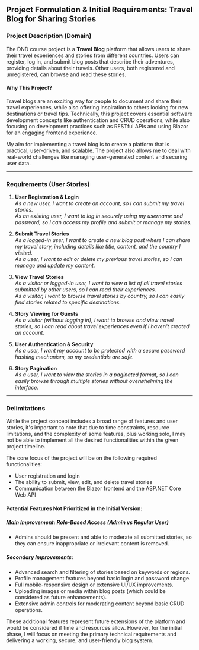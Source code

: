 ## Project Formulation & Initial Requirements: Travel Blog for Sharing Stories

### Project Description (Domain)

The DND course project is a **Travel Blog** platform that allows users to share their travel experiences and stories from different countries. Users can register, log in, and submit blog posts that describe their adventures, providing details about their travels. Other users, both registered and unregistered, can browse and read these stories. 

#### Why This Project?

Travel blogs are an exciting way for people to document and share their travel experiences, while also offering inspiration to others looking for new destinations or travel tips. Technically, this project covers essential software development concepts like authentication and CRUD operations, while also focusing on development practices such as RESTful APIs and using Blazor for an engaging frontend experience.

My aim for implementing a travel blog is to create a platform that is practical, user-driven, and scalable. The project also allows me to deal with real-world challenges like managing user-generated content and securing user data.

---

### Requirements (User Stories)

1. **User Registration & Login**  
    _As a new user, I want to create an account, so I can submit my travel stories._  
    _As an existing user, I want to log in securely using my username and password, so I can access my profile and submit or manage my stories._

2. **Submit Travel Stories**  
   _As a logged-in user, I want to create a new blog post where I can share my travel story, including details like title, content, and the country I visited._  
   _As a user, I want to edit or delete my previous travel stories, so I can manage and update my content._

3. **View Travel Stories**  
   _As a visitor or logged-in user, I want to view a list of all travel stories submitted by other users, so I can read their experiences._  
   _As a visitor, I want to browse travel stories by country, so I can easily find stories related to specific destinations._

4. **Story Viewing for Guests**  
   _As a visitor (without logging in), I want to browse and view travel stories, so I can read about travel experiences even if I haven't created an account._

5. **User Authentication & Security**  
   _As a user, I want my account to be protected with a secure password hashing mechanism, so my credentials are safe._

6. **Story Pagination**  
   _As a user, I want to view the stories in a paginated format, so I can easily browse through multiple stories without overwhelming the interface._

---

### Delimitations

While the project concept includes a broad range of features and user stories, it's important to note that due to time constraints, resource limitations, and the complexity of some features, plus working solo, I may not be able to implement all the desired functionalities within the given project timeline.

The core focus of the project will be on the following required functionalities:
- User registration and login
- The ability to submit, view, edit, and delete travel stories
- Communication between the Blazor frontend and the ASP.NET Core Web API

#### Potential Features Not Prioritized in the Initial Version:

##### Main Improvement: Role-Based Access (Admin vs Regular User)
- Admins should be present and able to moderate all submitted stories, so they can ensure inappropriate or irrelevant content is removed.

##### Secondary Improvements:
- Advanced search and filtering of stories based on keywords or regions.
- Profile management features beyond basic login and password change.
- Full mobile-responsive design or extensive UI/UX improvements.
- Uploading images or media within blog posts (which could be considered as future enhancements).
- Extensive admin controls for moderating content beyond basic CRUD operations.

These additional features represent future extensions of the platform and would be considered if time and resources allow. However, for the initial phase, I will focus on meeting the primary technical requirements and delivering a working, secure, and user-friendly blog system.

